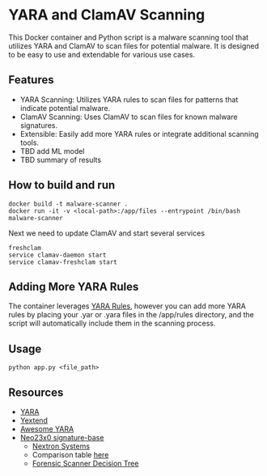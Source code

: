 # YARA and ClamAV Scanning
This Docker container and Python script is a malware scanning tool that utilizes YARA and ClamAV to scan files for potential malware. It is designed to be easy to use and extendable for various use cases.

## Features
* YARA Scanning: Utilizes YARA rules to scan files for patterns that indicate potential malware.
* ClamAV Scanning: Uses ClamAV to scan files for known malware signatures.
* Extensible: Easily add more YARA rules or integrate additional scanning tools.
* TBD add ML model
* TBD summary of results

## How to build and run
``` 
docker build -t malware-scanner .
docker run -it -v <local-path>:/app/files --entrypoint /bin/bash malware-scanner
```
Next we need to update ClamAV and start several services
``` 
freshclam
service clamav-daemon start
service clamav-freshclam start
```

## Adding More YARA Rules

The container leverages [YARA Rules](https://github.com/Yara-Rules/rules), however you can add more YARA rules by placing your .yar or .yara files in the /app/rules directory, and the script will automatically include them in the scanning process.

## Usage 
```
python app.py <file_path>
```


## Resources
* [YARA](https://virustotal.github.io/yara/)
* [Yextend](https://github.com/BayshoreNetworks/yextend)
* [Awesome YARA](https://github.com/InQuest/awesome-yara)
* [Neo23x0 signature-base](https://github.com/Neo23x0/signature-base)
    * [Nextron Systems](https://www.nextron-systems.com/)
    * Comparison table [here](https://www.nextron-systems.com/compare-our-scanners/)
    * [Forensic Scanner Decision Tree](https://twitter.com/cyb3rops/status/1361980419223207936)
